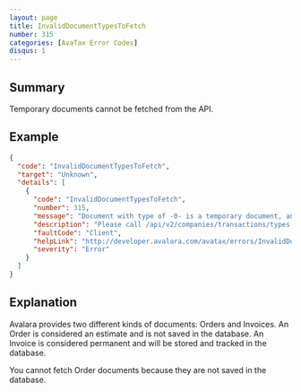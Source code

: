 ```yaml
---
layout: page
title: InvalidDocumentTypesToFetch
number: 315
categories: [AvaTax Error Codes]
disqus: 1
---
```


## Summary

Temporary documents cannot be fetched from the API.

## Example

```json
{
  "code": "InvalidDocumentTypesToFetch",
  "target": "Unknown",
  "details": [
    {
      "code": "InvalidDocumentTypesToFetch",
      "number": 315,
      "message": "Document with type of -0- is a temporary document, and can not be fetched.",
      "description": "Please call /api/v2/companies/transactions/types to fetch again.",
      "faultCode": "Client",
      "helpLink": "http://developer.avalara.com/avatax/errors/InvalidDocumentTypesToFetch",
      "severity": "Error"
    }
  ]
}
```

## Explanation

Avalara provides two different kinds of documents: Orders and Invoices.  An Order is considered an estimate and is not saved in the database.  An Invoice is considered permanent and will be stored and tracked in the database.

You cannot fetch Order documents because they are not saved in the database.
